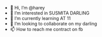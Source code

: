 - 👋 Hi, I’m @harey
- 👀 I’m interested in SUSMITA DARLING
- 🌱 I’m currently learning AT 11
- 💞️ I’m looking to collaborate on my darling
- 📫 How to reach me contract on fb

<!---
harey777/harey777 is a ✨ special ✨ repository because its `README.md` (this file) appears on your GitHub profile.
You can click the Preview link to take a look at your changes.
--->
